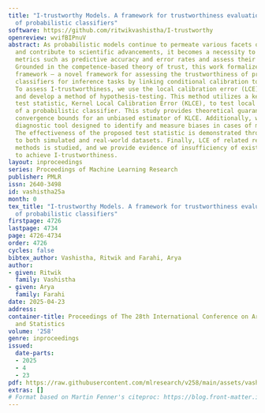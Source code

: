 ```yaml
---
title: "I-trustworthy Models. A framework for trustworthiness evaluation
  of probabilistic classifiers"
software: https://github.com/ritwikvashistha/I-trustworthy
openreview: wvifBIPnuV
abstract: As probabilistic models continue to permeate various facets of our society
  and contribute to scientific advancements, it becomes a necessity to go beyond traditional
  metrics such as predictive accuracy and error rates and assess their trustworthiness.
  Grounded in the competence-based theory of trust, this work formalizes I-trustworthy
  framework – a novel framework for assessing the trustworthiness of probabilistic
  classifiers for inference tasks by linking conditional calibration to trustworthiness.
  To assess I-trustworthiness, we use the local calibration error (LCE)
  and develop a method of hypothesis-testing. This method utilizes a kernel-based
  test statistic, Kernel Local Calibration Error (KLCE), to test local calibration
  of a probabilistic classifier. This study provides theoretical guarantees by offering
  convergence bounds for an unbiased estimator of KLCE. Additionally, we present a
  diagnostic tool designed to identify and measure biases in cases of miscalibration.
  The effectiveness of the proposed test statistic is demonstrated through its application
  to both simulated and real-world datasets. Finally, LCE of related recalibration
  methods is studied, and we provide evidence of insufficiency of existing methods
  to achieve I-trustworthiness.
layout: inproceedings
series: Proceedings of Machine Learning Research
publisher: PMLR
issn: 2640-3498
id: vashistha25a
month: 0
tex_title: "I-trustworthy Models. A framework for trustworthiness evaluation
  of probabilistic classifiers"
firstpage: 4726
lastpage: 4734
page: 4726-4734
order: 4726
cycles: false
bibtex_author: Vashistha, Ritwik and Farahi, Arya
author:
- given: Ritwik
  family: Vashistha
- given: Arya
  family: Farahi
date: 2025-04-23
address:
container-title: Proceedings of The 28th International Conference on Artificial Intelligence
  and Statistics
volume: '258'
genre: inproceedings
issued:
  date-parts:
  - 2025
  - 4
  - 23
pdf: https://raw.githubusercontent.com/mlresearch/v258/main/assets/vashistha25a/vashistha25a.pdf
extras: []
# Format based on Martin Fenner's citeproc: https://blog.front-matter.io/posts/citeproc-yaml-for-bibliographies/
---
```

